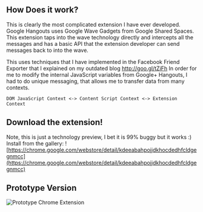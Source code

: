 How Does it work?
---------------------

This is clearly the most complicated extension I have ever developed. Google Hangouts uses Google Wave Gadgets from Google Shared Spaces. This extension taps into the wave technology directly and intercepts all the messages and has a basic API that the extension developer can send messages back to into the wave.

This uses techniques that I have implemented in the Facebook Friend Exporter that I explained on my outdated blog http://goo.gl/tZiFh In order for me to modify the internal JavaScript variables from Google+ Hangouts, I had to do unique messaging, that allows me to transfer data from many contexts.

    DOM JavaScript Context <-> Content Script Context <-> Extension Context

Download the extension!
---------------------

Note, this is just a technology preview, I bet it is 99% buggy but it works :)  Install from the gallery: ![https://chrome.google.com/webstore/detail/kdeeabahpojjdkhocdedhfcldgegnmcc](https://chrome.google.com/webstore/detail/kdeeabahpojjdkhocdedhfcldgegnmcc)

Prototype Version
---------------------
![Prototype Chrome Extension](https://github.com/mohamedmansour/hangout-codepad-extension/raw/master/screenshots/prototype-v1.png)